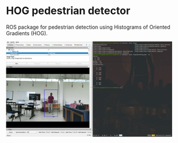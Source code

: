 # HOG pedestrian detector

ROS package for pedestrian detection using Histograms of Oriented Gradients (HOG).

<img width="455" height="260" src="/hog.png">
